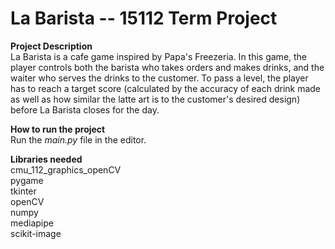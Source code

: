 # La Barista -- 15112 Term Project
**Project Description** \
La Barista is a cafe game inspired by Papa's Freezeria. In this game, the player controls both the barista who takes orders and makes drinks, and the waiter who serves the drinks to the customer. To pass a level, the player has to reach a target score (calculated by the accuracy of each drink made as well as how similar the latte art is to the customer's desired design) before La Barista closes for the day.

**How to run the project** \
Run the _main.py_ file in the editor. 

**Libraries needed** \
cmu_112_graphics_openCV \
pygame \
tkinter \
openCV \
numpy \
mediapipe \
scikit-image
